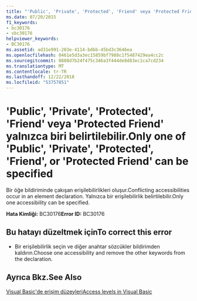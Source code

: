 ```yaml
---
title: "'Public', 'Private', 'Protected', 'Friend' veya 'Protected Friend' yalnızca biri belirtilebilir."
ms.date: 07/20/2015
f1_keywords:
- bc30176
- vbc30176
helpviewer_keywords:
- BC30176
ms.assetid: ad31e991-203e-4114-bdbb-45bd3c3646ea
ms.openlocfilehash: 0461e5d3a3ec15859bf7988c1f5487429ea4cc2c
ms.sourcegitcommit: 0888d7b24f475c346a3f444de8d83ec1ca7cd234
ms.translationtype: MT
ms.contentlocale: tr-TR
ms.lasthandoff: 12/22/2018
ms.locfileid: "53757851"
---
```

# <a name="only-one-of-public-private-protected-friend-or-protected-friend-can-be-specified"></a><span data-ttu-id="c1ae7-102">'Public', 'Private', 'Protected', 'Friend' veya 'Protected Friend' yalnızca biri belirtilebilir.</span><span class="sxs-lookup"><span data-stu-id="c1ae7-102">Only one of 'Public', 'Private', 'Protected', 'Friend', or 'Protected Friend' can be specified</span></span>
<span data-ttu-id="c1ae7-103">Bir öğe bildiriminde çakışan erişilebilirlikleri oluşur.</span><span class="sxs-lookup"><span data-stu-id="c1ae7-103">Conflicting accessibilities occur in an element declaration.</span></span> <span data-ttu-id="c1ae7-104">Yalnızca bir erişilebilirlik belirtilebilir.</span><span class="sxs-lookup"><span data-stu-id="c1ae7-104">Only one accessibility can be specified.</span></span>  
  
 <span data-ttu-id="c1ae7-105">**Hata Kimliği:** BC30176</span><span class="sxs-lookup"><span data-stu-id="c1ae7-105">**Error ID:** BC30176</span></span>  
  
## <a name="to-correct-this-error"></a><span data-ttu-id="c1ae7-106">Bu hatayı düzeltmek için</span><span class="sxs-lookup"><span data-stu-id="c1ae7-106">To correct this error</span></span>  
  
-   <span data-ttu-id="c1ae7-107">Bir erişilebilirlik seçin ve diğer anahtar sözcükler bildirimden kaldırın.</span><span class="sxs-lookup"><span data-stu-id="c1ae7-107">Choose one accessibility and remove the other keywords from the declaration.</span></span>  
  
## <a name="see-also"></a><span data-ttu-id="c1ae7-108">Ayrıca Bkz.</span><span class="sxs-lookup"><span data-stu-id="c1ae7-108">See Also</span></span>  
 [<span data-ttu-id="c1ae7-109">Visual Basic'de erişim düzeyleri</span><span class="sxs-lookup"><span data-stu-id="c1ae7-109">Access levels in Visual Basic</span></span>](../../visual-basic/programming-guide/language-features/declared-elements/access-levels.md)
